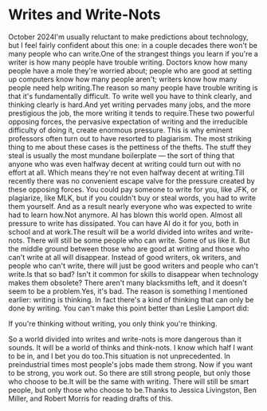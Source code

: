 # Writes and Write-Nots

October 2024I'm usually reluctant to make predictions about technology, but I
feel fairly confident about this one: in a couple decades there
won't be many people who can write.One of the strangest things you learn if you're a writer is how
many people have trouble writing. Doctors know how many people have
a mole they're worried about; people who are good at setting up
computers know how many people aren't; writers know how many people
need help writing.The reason so many people have trouble writing is that it's
fundamentally difficult. To write well you have to think clearly,
and thinking clearly is hard.And yet writing pervades many jobs, and the more prestigious the
job, the more writing it tends to require.These two powerful opposing forces, the pervasive expectation of
writing and the irreducible difficulty of doing it, create enormous
pressure. This is why eminent professors often turn out to have
resorted to plagiarism. The most striking thing to me about these
cases is the pettiness of the thefts. The stuff they steal is usually
the most mundane boilerplate — the sort of thing that anyone who
was even halfway decent at writing could turn out with no effort
at all. Which means they're not even halfway decent at writing.Till recently there was no convenient escape valve for the pressure
created by these opposing forces. You could pay someone to write
for you, like JFK, or plagiarize, like MLK, but if you couldn't buy
or steal words, you had to write them yourself. And as a result
nearly everyone who was expected to write had to learn how.Not anymore. AI has blown this world open. Almost all pressure to
write has dissipated. You can have AI do it for you, both in school
and at work.The result will be a world divided into writes and write-nots.
There will still be some people who can write. Some of us like it.
But the middle ground between those who are good at writing and
those who can't write at all will disappear. Instead of good writers,
ok writers, and people who can't write, there will just be good
writers and people who can't write.Is that so bad? Isn't it common for skills to disappear when
technology makes them obsolete? There aren't many blacksmiths left,
and it doesn't seem to be a problem.Yes, it's bad. The reason is something I mentioned earlier: writing
is thinking. In fact there's a kind of thinking that can only be
done by writing. You can't make this point better than Leslie Lamport
did:

  If you're thinking without writing, you only think you're thinking.

So a world divided into writes and write-nots is more dangerous
than it sounds. It will be a world of thinks and think-nots. I know
which half I want to be in, and I bet you do too.This situation is not unprecedented. In preindustrial times most
people's jobs made them strong. Now if you want to be strong, you
work out. So there are still strong people, but only those who
choose to be.It will be the same with writing. There will still be smart people,
but only those who choose to be.Thanks to Jessica Livingston, Ben Miller, 
and Robert Morris for reading drafts of this.